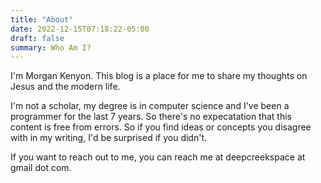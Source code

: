 ```yaml
---
title: "About"
date: 2022-12-15T07:18:22-05:00
draft: false
summary: Who Am I?
---
```


I'm Morgan Kenyon. This blog is a place for me to share my thoughts on Jesus and the modern life.

I'm not a scholar, my degree is in computer science and I've been a programmer for the last 7 years. So there's no expecatation that this content is free from errors. So if you find ideas or concepts you disagree with in my writing, I'd be surprised if you didn't.

If you want to reach out to me, you can reach me at deepcreekspace at gmail dot com.
